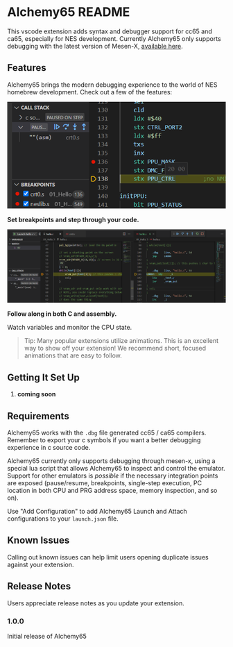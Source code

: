 # Alchemy65 README

This vscode extension adds syntax and debugger support for cc65 and ca65, especially for NES development. Currently Alchemy65 only supports debugging with the latest version of Mesen-X, [available here](https://github.com/NovaSquirrel/Mesen-X/actions/runs/1442208843).

## Features

Alchemy65 brings the modern debugging experience to the world of NES homebrew development. Check out a few of the features:

![Set breakpoints and step through your code.](res/breakpoints.png)

**Set breakpoints and step through your code.**

![Set breakpoints and step through your code.](res/c-and-asm.png)

**Follow along in both C and assembly.**

Watch variables and monitor the CPU state.

> Tip: Many popular extensions utilize animations. This is an excellent way to show off your extension! We recommend short, focused animations that are easy to follow.

## Getting It Set Up

1. **coming soon**

## Requirements

Alchemy65 works with the `.dbg` file generated cc65 / ca65 compilers. Remember to export your c symbols if you want a better debugging experience in c source code.

Alchemy65 currently only supports debugging through mesen-x, using a special lua script that allows Alchemy65 to inspect and control the emulator. Support for other emulators is _possible_ if the necessary integration points are exposed (pause/resume, breakpoints, single-step execution, PC location in both CPU and PRG address space, memory inspection, and so on).

Use "Add Configuration" to add Alchemy65 Launch and Attach configurations to your `launch.json` file.

## Known Issues

Calling out known issues can help limit users opening duplicate issues against your extension.

## Release Notes

Users appreciate release notes as you update your extension.

### 1.0.0

Initial release of Alchemy65

